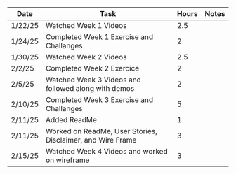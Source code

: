 | Date    | Task                                                       | Hours | Notes|
|---------|------------------------------------------------------------|-------|------|
| 1/22/25 | Watched Week 1 Videos                                      | 2.5   | |
| 1/24/25 | Completed Week 1 Exercise and Challanges                   | 2     | |
| 1/30/25 | Watched Week 2 Videos                                      | 2.5   | |
| 2/2/25  | Completed Week 2 Exercice                                  | 2     | |
| 2/5/25  | Watched Week 3 Videos and followed along with demos        | 2     | |
| 2/10/25 | Completed Week 3 Exercise and Challanges                   | 5     | |
| 2/11/25 | Added ReadMe                                               | 1     | |
| 2/11/25 | Worked on ReadMe, User Stories, Disclaimer, and Wire Frame | 3     | |
| 2/15/25 | Watched Week 4 Videos and worked on wireframe              | 3     | |
